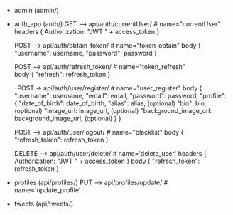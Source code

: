 - admin (admin/)

- auth_app (auth/)
    GET --> api/auth/currentUser/ # name="currentUser"
                headers {
                    Authorization: "JWT " + access_token 
                }

    POST --> api/auth/obtain_token/ # name="token_obtain"
                body {
                    "username": username,
                    "password": password
                }

    POST --> api/auth/refresh_token/ # name="token_refresh"  
            body {
                    "refresh": refresh_token
                }
            

    -POST -> api/auth/user/register/ # name="user_register"
                body {
                    "username": username,
                    "email": email,
                    "password": password,
                    "profile": {
                        "date_of_birth": date_of_birth,
                        "alias": alias, (optional)
                        "bio": bio, (optional)
                        "image_url: image_url, (optional)
                        "background_image_url: background_image_url, (optional)
                    }
                }

    POST --> api/auth/user/logout/ # name="blacklist"
                body {
                    "refresh_token": refresh_token
                }
                
    DELETE --> api/auth/user/delete/ # name='delete_user'
                headers {
                    Authorization: "JWT " + access_token 
                }
                body {
                    "refresh_token": refresh_token
                }

- profiles (api/profiles/)
    PUT --> api/profiles/update/ # name='update_profile'  

- tweets (api/tweets/)
